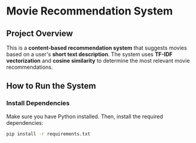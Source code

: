 # Movie Recommendation System

## Project Overview
This is a **content-based recommendation system** that suggests movies based on a user's **short text description**. The system uses **TF-IDF vectorization** and **cosine similarity** to determine the most relevant movie recommendations.

## How to Run the System

### Install Dependencies
Make sure you have Python installed. Then, install the required dependencies:

```bash
pip install -r requirements.txt

